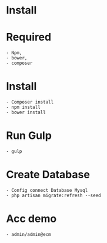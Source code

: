 # Install

# Required 

 	- Npm,
 	- bower,
 	- composer

# Install

	- Composer install
	- npm install
	- bower install

# Run Gulp
	- gulp

# Create Database
    - Config connect Database Mysql
    - php artisan migrate:refresh --seed

# Acc demo
    - admin/admin@ecm


